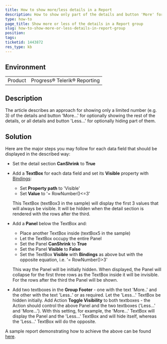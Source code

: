 ```yaml
---
title: How to show more/less details in a Report
description: How to show only part of the details and button 'More' for optionally showing the rest, or all details and button 'Less' for optionally hiding part of them.
type: how-to
page_title: Show more or less of the details in a Report group
slug: how-to-show-more-or-less-details-in-report-group
position: 
tags: 
ticketid: 1443872
res_type: kb
---
```


## Environment
<table>
	<tbody>
		<tr>
			<td>Product</td>
			<td>Progress® Telerik® Reporting</td>
		</tr>
	</tbody>
</table>


## Description
The article describes an approach for showing only a limited number (e.g. 3) of the details and button 'More...' for optionally showing the rest of the details, or all details and button 'Less...' for optionally hiding part of them.

## Solution
Here are the major steps you may follow for each data field that should be displayed in the described way:

- Set the detail section __CanShrink__ to __True__
- Add a __TextBox__ for each data field and set its __Visible__ property with [Bindings](../expressions-bindings): 
	+ Set __Property path__ to 'Visible' 
	+ Set __Value__	to '= RowNumber()<=3' 
	
	This TextBox (textBox3 in the sample) will display the first 3 values that will always be visible. It will be hidden when the detail section is rendered with the rows after the third.

- Add a __Panel__ below the TextBox and:
	+ Place another TextBox inside (textBox5 in the sample) 
	+ Let the TextBox occupy the entire Panel 
	+ Set the Panel __CanShrink__ to __True__ 
	+ Set the Panel __Visible__ to __False__
	+ Set the TextBox __Visible__ with __Bindings__ as above but with the opposite equation, i.e. '= RowNumber()>3' 
	
	This way the Panel will be initially hidden. When displayed, the Panel will collapse for the first three rows as the TextBox inside it will be invisible. For the rows after the third the Panel will be shown.
- Add two textboxes in the __Group Footer__ - one with the text 'More..' and the other with the text 'Less..' or as required. Let the 'Less...' TextBox be hidden initially. Add Action __Toggle Visibility__ to both textboxes - the Action should control the above Panel and the two textboxes ('Less...' and 'More...'). With this setting, for example, the 'More...' TextBox will display the Panel and the 'Less...' TextBox and will hide itself, whereas the 'Less...' TextBox will do the opposite. 

A sample report demonstrating how to achieve the above can be found [here](https://www.telerik.com/docs/default-source/knowledgebasearticleattachments/reporting/showhidedetails.trdp?sfvrsn=80136260_2&download=true).
